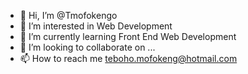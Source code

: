 - 👋 Hi, I’m @Tmofokengo
- 👀 I’m interested in Web Development
- 🌱 I’m currently learning Front End Web Development
- 💞️ I’m looking to collaborate on ...
- 📫 How to reach me teboho.mofokeng@hotmail.com

<!---
Tmofokengo/Tmofokengo is a ✨ special ✨ repository because its `README.md` (this file) appears on your GitHub profile.
You can click the Preview link to take a look at your changes.
--->
